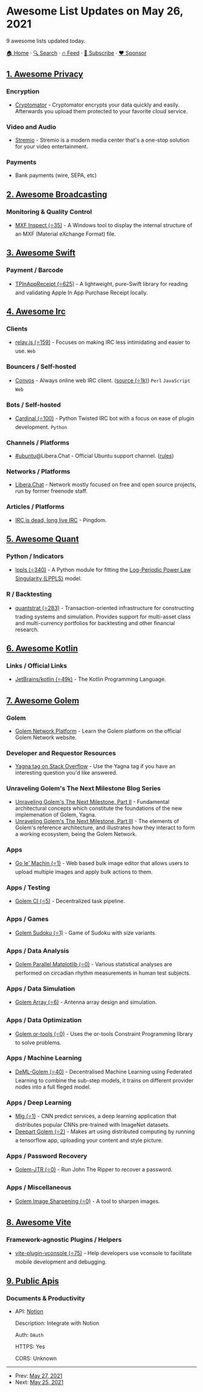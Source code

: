 # Awesome List Updates on May 26, 2021

9 awesome lists updated today.

[🏠 Home](/README.md) · [🔍 Search](https://www.trackawesomelist.com/search/) · [🔥 Feed](https://www.trackawesomelist.com/rss.xml) · [📮 Subscribe](https://trackawesomelist.us17.list-manage.com/subscribe?u=d2f0117aa829c83a63ec63c2f&id=36a103854c) · [❤️  Sponsor](https://github.com/sponsors/theowenyoung)



## [1. Awesome Privacy](/content/pluja/awesome-privacy/README.md)

### Encryption

*   [Cryptomator](https://cryptomator.org/) - Cryptomator encrypts your data quickly and easily. Afterwards you upload them protected to your favorite cloud service.

### Video and Audio

*   [Stremio](https://www.stremio.com/) - Stremio is a modern media center that's a one-stop solution for your video entertainment.

### Payments

*   Bank payments (wire, SEPA, etc)

## [2. Awesome Broadcasting](/content/ebu/awesome-broadcasting/README.md)

### Monitoring & Quality Control

*   [MXF Inspect (⭐35)](https://github.com/Myriadbits/MXFInspect) - A Windows tool to display the internal structure of an MXF (Material eXchange Format) file.

## [3. Awesome Swift](/content/matteocrippa/awesome-swift/README.md)

### Payment / Barcode

*   [TPInAppReceipt (⭐625)](https://github.com/tikhop/TPInAppReceipt) - A lightweight, pure-Swift library for reading and validating Apple In App Purchase Receipt locally.

## [4. Awesome Irc](/content/davisonio/awesome-irc/README.md)

### Clients

*   [relay.js (⭐159)](https://github.com/Fauntleroy/relay.js) - Focuses on making IRC less intimidating and easier to use. `Web`

### Bouncers / Self-hosted

*   [Convos](https://convos.chat) - Always online web IRC client. ([source (⭐1k)](https://github.com/convos-chat/convos)) `Perl` `JavaScript` `Web`

### Bots / Self-hosted

*   [Cardinal (⭐100)](https://github.com/JohnMaguire/Cardinal) - Python Twisted IRC bot with a focus on ease of plugin development. `Python`

### Channels / Platforms

*   [#ubuntu](https://wiki.ubuntu.com/IRC/ChannelList)@Libera.Chat - Official Ubuntu support channel. ([rules](https://wiki.ubuntu.com/IRC/Guidelines))

### Networks / Platforms

*   [Libera.Chat](https://libera.chat) - Network mostly focused on free and open source projects, run by former freenode staff.

### Articles / Platforms

*   [IRC is dead, long live IRC](https://www.pingdom.com/blog/irc-is-dead-long-live-irc/) - Pingdom.

## [5. Awesome Quant](/content/wilsonfreitas/awesome-quant/README.md)

### Python / Indicators

*   [lppls (⭐340)](https://github.com/Boulder-Investment-Technologies/lppls) - A Python module for fitting the [Log-Periodic Power Law Singularity (LPPLS)](https://en.wikipedia.org/wiki/Didier_Sornette#The_JLS_and_LPPLS_models) model.

### R / Backtesting

*   [quantstrat (⭐283)](https://github.com/braverock/quantstrat) - Transaction-oriented infrastructure for constructing trading systems and simulation. Provides support for multi-asset class and multi-currency portfolios for backtesting and other financial research.

## [6. Awesome Kotlin](/content/KotlinBy/awesome-kotlin/README.md)

### Links / Official Links

*   [JetBrains/kotlin (⭐49k)](https://github.com/JetBrains/kotlin) - The Kotlin Programming Language.

## [7. Awesome Golem](/content/golemfactory/awesome-golem/README.md)

### Golem

*   [Golem Network Platform](https://www.golem.network/platform) - Learn the Golem platform on the official Golem Network website.

### Developer and Requestor Resources

*   [Yagna tag on Stack Overflow](https://stackoverflow.com/questions/tagged/yagna) - Use the Yagna tag if you have an interesting question you'd like answered.

### Unraveling Golem's The Next Milestone Blog Series

*   [Unraveling Golem's The Next Milestone, Part II](https://blog.golemproject.net/next-milestone-part-ii/) - Fundamental architectural concepts which constitute the foundations of the new implemenation of Golem, Yagna.
*   [Unraveling Golem's The Next Milestone, Part III](https://blog.golemproject.net/next-milestone-part-iii/) - The elements of Golem's reference architecture, and illustrates how they interact to form a working ecosystem, being the Golem Network.

### Apps

*   [Go le' Machin (⭐1)](https://github.com/DEUTSCHKLUB/go-le-m) - Web based bulk image editor that allows users to upload multiple images and apply bulk actions to them.

### Apps / Testing

*   [Golem CI (⭐5)](https://github.com/hhio618/golem-ci) - Decentralized task pipeline.

### Apps / Games

*   [Golem Sudoku (⭐1)](https://github.com/Dodecane/golem-sudoku) - Game of Sudoku with size variants.

### Apps / Data Analysis

*   [Golem Parallel Matplotlib (⭐0)](https://github.com/CoeJoder/golem-parallel-matplotlib) - Various statistical analyses are performed on circadian rhythm measurements in human test subjects.

### Apps / Data Simulation

*   [Golem Array (⭐6)](https://github.com/johngrantuk/golem-array) - Antenna array design and simulation.

### Apps / Data Optimization

*   [Golem or-tools (⭐0)](https://github.com/Doc-Saintly/golem-ortools) - Uses the or-tools Constraint Programming library to solve problems.

### Apps / Machine Learning

*   [DeML-Golem (⭐40)](https://github.com/anshuman73/DeML-Golem) - Decentralised Machine Learning using Federated Learning to combine the sub-step models, it trains on different provider nodes into a full fleged model.

### Apps / Deep Learning

*   [Mlg (⭐1)](https://github.com/rezahsnz/mlg) - CNN predict services, a deep learning application that distributes popular CNNs pre-trained with ImageNet datasets.
*   [Deepart Golem (⭐2)](https://github.com/echinocacti/deepart_golem) - Makes art using distributed computing by running a tensorflow app, uploading your content and style picture.

### Apps / Password Recovery

*   [Golem-JTR (⭐0)](https://github.com/hhio618/golem-jtr) - Run John The Ripper to recover a password.

### Apps / Miscellaneous

*   [Golem Image Sharpening (⭐0)](https://github.com/visualNext/golem) - A tool to sharpen images.

## [8. Awesome Vite](/content/vitejs/awesome-vite/README.md)

### Framework-agnostic Plugins / Helpers

*   [vite-plugin-vconsole (⭐75)](https://github.com/vadxq/vite-plugin-vconsole) - Help developers use vconsole to facilitate mobile development and debugging.

## [9. Public Apis](/content/public-apis/public-apis/README.md)

### Documents & Productivity

- API: [Notion](https://developers.notion.com/docs/getting-started)

  Description: Integrate with Notion

  Auth: `OAuth`

  HTTPS: Yes

  CORS: Unknown



---

- Prev: [May 27, 2021](/content/2021/05/27/README.md)
- Next: [May 25, 2021](/content/2021/05/25/README.md)